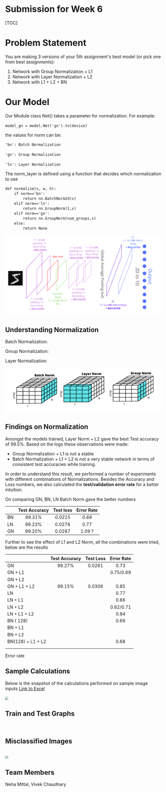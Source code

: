 # Submission for Week 6
[TOC]

# Problem Statement

You are making 3 versions of your 5th assignment's best model (or pick one from best assignments):

1. Network with Group Normalization + L1
2. Network with Layer Normalization + L2
3. Network with L1 + L2 + BN

# Our Model

Our Module class Net() takes a parameter for normalization. For example:

`model_gn = model.Net('gn').to(device)`

the values for norm can be:

    'bn': Batch Normalization

    'gn': Group Normalization

    'ln': Layer Normalization



The norm_layer is defined using a function that decides which normalization to use

```
def normalize(x, w, h):
    if norm=='bn':
    	return nn.BatchNorm2d(x)
    elif norm=='ln':
    	return nn.GroupNorm(1,x)
    elif norm=='gn':
    	return nn.GroupNorm(num_groups,x)
    else:
    	return None
```
![](images/SESS6.png)

## Understanding Normalization

Batch Normalization:  

Group Normalization: 

Layer Normalization:

![](images/normalization1.png)

## Findings on Normalization

Amongst the models trained, Layer Norm + L2 gave the best Test accuracy of 99.5%. Based on the logs these observations were made:

- Group Normalization + L1 is not a stable 
- Batch Normalization + L1 + L2 is not a very stable network in terms of consistent test accuracies while training. 

 In order to understand this result, we performed a number of experiments with different combinations of Normalizations. Besides the Accuracy and Loss numbers, we also calculated the **test/validation error rate** for a better intuition. 

On comparing GN, BN, LN Batch Norm gave the better numbers

|      | Test Accuracy | Test loss | Error Rate |
| ---- | :-----------: | :-------: | :--------: |
| BN   |   *99.31%*    | *0.0215*  |   *0.69*   |
| LN   |    99.23%     |  0.0278   |    0.77    |
| GN   |    99.20%     |  0.0287   |   1.09 ?   |

Further to see the effect of L1 and L2 Norm, all the combinations were tried, below are the results

|                   | Test Accuracy | Test Loss | Error Rate |
| ----------------- | :-----------: | :-------: | :--------: |
| GN                |    99.27%     |  0.0261   |    0.73    |
| GN + L1           |               |           | 0.75/0.69  |
| GN + L2           |               |           |            |
| GN + L1 + L2      |    99.15%     |  0.0306   |    0.85    |
| LN                |               |           |    0.77    |
| LN + L1           |               |           |    0.66    |
| LN + L2           |               |           | 0.62/0.71  |
| LN + L1 + L2      |               |           |    0.84    |
| BN ( 128)         |               |           |    0.69    |
| BN + L1           |               |           |            |
| BN + L2           |               |           |            |
| BN(128) + L1 + L2 |               |           |    0.68    |
|                   |               |           |            |
|                   |               |           |            |

Error rate

## Sample Calculations

Below is the snapshot of the calculations performed on sample image inputs
[Link to Excel](https://github.com/vivek-a81/EVA6/blob/main/Session6/Normalization%20Calculations.xlsx)

<img src="https://github.com/vivek-a81/EVA6/blob/main/Session6/images/excel_calculations.png?raw=false" style="zoom: 60%;" />

## Train and Test Graphs

<image>



## Misclassified Images



## 



<img src="https://github.com/vivek-a81/EVA6/blob/main/Session6/images/excel_calculations.png?raw=false" style="zoom: 60%;" />

## Team Members

Neha Mittal, Vivek Chaudhary
